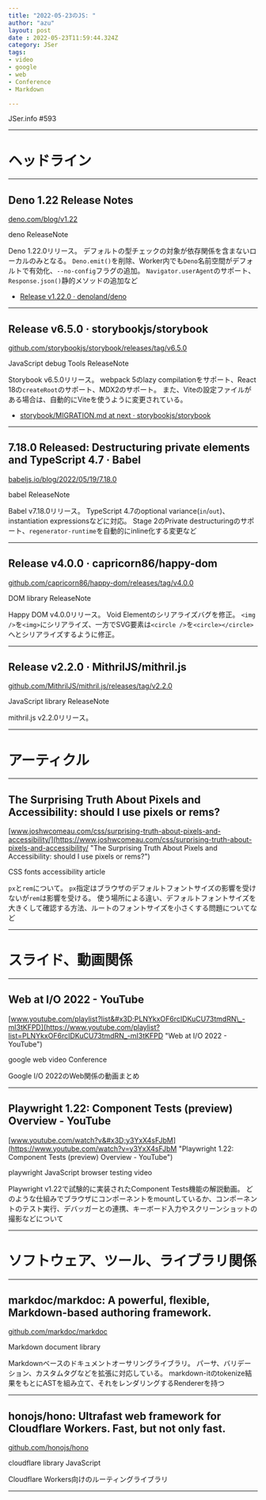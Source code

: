 ```yaml
---
title: "2022-05-23のJS: "
author: "azu"
layout: post
date : 2022-05-23T11:59:44.324Z
category: JSer
tags:
- video
- google
- web 
- Conference
- Markdown

---
```


JSer.info #593

----

<h1 class="site-genre">ヘッドライン</h1>

----

## Deno 1.22 Release Notes
[deno.com/blog/v1.22](https://deno.com/blog/v1.22 "Deno 1.22 Release Notes")
<p class="jser-tags jser-tag-icon"><span class="jser-tag">deno</span> <span class="jser-tag">ReleaseNote</span></p>

Deno 1.22.0リリース。
デフォルトの型チェックの対象が依存関係を含まないローカルのみとなる。
`Deno.emit()`を削除、Worker内でも`Deno`名前空間がデフォルトで有効化、`--no-config`フラグの追加。
`Navigator.userAgent`のサポート、`Response.json()`静的メソッドの追加など

- [Release v1.22.0 · denoland/deno](https://github.com/denoland/deno/releases/tag/v1.22.0 "Release v1.22.0 · denoland/deno")

----

## Release v6.5.0 · storybookjs/storybook
[github.com/storybookjs/storybook/releases/tag/v6.5.0](https://github.com/storybookjs/storybook/releases/tag/v6.5.0 "Release v6.5.0 · storybookjs/storybook")
<p class="jser-tags jser-tag-icon"><span class="jser-tag">JavaScript</span> <span class="jser-tag">debug</span> <span class="jser-tag">Tools</span> <span class="jser-tag">ReleaseNote</span></p>

Storybook v6.5.0リリース。
webpack 5のlazy compilationをサポート、React 18の`createRoot`のサポート、MDX2のサポート。
また、Viteの設定ファイルがある場合は、自動的にViteを使うように変更されている。

- [storybook/MIGRATION.md at next · storybookjs/storybook](https://github.com/storybookjs/storybook/blob/next/MIGRATION.md#from-version-64x-to-650 "storybook/MIGRATION.md at next · storybookjs/storybook")

----

## 7.18.0 Released: Destructuring private elements and TypeScript 4.7 · Babel
[babeljs.io/blog/2022/05/19/7.18.0](https://babeljs.io/blog/2022/05/19/7.18.0 "7.18.0 Released: Destructuring private elements and TypeScript 4.7 · Babel")
<p class="jser-tags jser-tag-icon"><span class="jser-tag">babel</span> <span class="jser-tag">ReleaseNote</span></p>

Babel v7.18.0リリース。
TypeScript 4.7のoptional variance(`in`/`out`)、instantiation expressionsなどに対応。
Stage 2のPrivate destructuringのサポート、`regenerator-runtime`を自動的にinline化する変更など


----

## Release v4.0.0 · capricorn86/happy-dom
[github.com/capricorn86/happy-dom/releases/tag/v4.0.0](https://github.com/capricorn86/happy-dom/releases/tag/v4.0.0 "Release v4.0.0 · capricorn86/happy-dom")
<p class="jser-tags jser-tag-icon"><span class="jser-tag">DOM</span> <span class="jser-tag">library</span> <span class="jser-tag">ReleaseNote</span></p>

Happy DOM v4.0.0リリース。
Void Elementのシリアライズバグを修正。
`<img />`を`<img>`にシリアライズ、一方でSVG要素は`<circle />`を`<circle></circle>`へとシリアライズするように修正。


----

## Release v2.2.0 · MithrilJS/mithril.js
[github.com/MithrilJS/mithril.js/releases/tag/v2.2.0](https://github.com/MithrilJS/mithril.js/releases/tag/v2.2.0 "Release v2.2.0 · MithrilJS/mithril.js")
<p class="jser-tags jser-tag-icon"><span class="jser-tag">JavaScript</span> <span class="jser-tag">library</span> <span class="jser-tag">ReleaseNote</span></p>

mithril.js v2.2.0リリース。


----
<h1 class="site-genre">アーティクル</h1>

----

## The Surprising Truth About Pixels and Accessibility: should I use pixels or rems?
[www.joshwcomeau.com/css/surprising-truth-about-pixels-and-accessibility/](https://www.joshwcomeau.com/css/surprising-truth-about-pixels-and-accessibility/ "The Surprising Truth About Pixels and Accessibility: should I use pixels or rems?")
<p class="jser-tags jser-tag-icon"><span class="jser-tag">CSS</span> <span class="jser-tag">fonts</span> <span class="jser-tag">accessibility</span> <span class="jser-tag">article</span></p>

`px`と`rem`について。
`px`指定はブラウザのデフォルトフォントサイズの影響を受けないが`rem`は影響を受ける。
使う場所による違い、デフォルトフォントサイズを大きくして確認する方法、ルートのフォントサイズを小さくする問題についてなど


----
<h1 class="site-genre">スライド、動画関係</h1>

----

## Web at I/O 2022 - YouTube
[www.youtube.com/playlist?list&#x3D;PLNYkxOF6rcIDKuCU73tmdRN\_-mI3tKFPD](https://www.youtube.com/playlist?list=PLNYkxOF6rcIDKuCU73tmdRN_-mI3tKFPD "Web at I/O 2022 - YouTube")
<p class="jser-tags jser-tag-icon"><span class="jser-tag">google</span> <span class="jser-tag">web </span> <span class="jser-tag">video</span> <span class="jser-tag">Conference</span></p>

Google I/O 2022のWeb関係の動画まとめ


----

## Playwright 1.22: Component Tests (preview) Overview - YouTube
[www.youtube.com/watch?v&#x3D;y3YxX4sFJbM](https://www.youtube.com/watch?v=y3YxX4sFJbM "Playwright 1.22: Component Tests (preview) Overview - YouTube")
<p class="jser-tags jser-tag-icon"><span class="jser-tag">playwright</span> <span class="jser-tag">JavaScript</span> <span class="jser-tag">browser</span> <span class="jser-tag">testing</span> <span class="jser-tag">video</span></p>

Playwright v1.22で試験的に実装されたComponent Tests機能の解説動画。
どのような仕組みでブラウザにコンポーネントをmountしているか、コンポーネントのテスト実行、デバッガーとの連携、キーボード入力やスクリーンショットの撮影などについて


----
<h1 class="site-genre">ソフトウェア、ツール、ライブラリ関係</h1>

----

## markdoc/markdoc: A powerful, flexible, Markdown-based authoring framework.
[github.com/markdoc/markdoc](https://github.com/markdoc/markdoc "markdoc/markdoc: A powerful, flexible, Markdown-based authoring framework.")
<p class="jser-tags jser-tag-icon"><span class="jser-tag">Markdown</span> <span class="jser-tag">document</span> <span class="jser-tag">library</span></p>

Markdownベースのドキュメントオーサリングライブラリ。
パーサ、バリデーション、カスタムタグなどを拡張に対応している。
markdown-itのtokenize結果をもとにASTを組み立て、それをレンダリングするRendererを持つ


----

## honojs/hono: Ultrafast web framework for Cloudflare Workers. Fast, but not only fast.
[github.com/honojs/hono](https://github.com/honojs/hono "honojs/hono: Ultrafast web framework for Cloudflare Workers. Fast, but not only fast.")
<p class="jser-tags jser-tag-icon"><span class="jser-tag">cloudflare</span> <span class="jser-tag">library</span> <span class="jser-tag">JavaScript</span></p>

Cloudflare Workers向けのルーティングライブラリ


----
